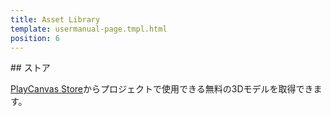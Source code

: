 ```yaml
---
title: Asset Library
template: usermanual-page.tmpl.html
position: 6
---
```


## ストア

 [PlayCanvas Store][1]からプロジェクトで使用できる無料の3Dモデルを取得できます。

[1]: http://store.playcanvas.com/

